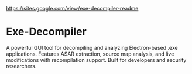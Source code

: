 https://sites.google.com/view/exe-decompiler-readme

# Exe-Decompiler
A powerful GUI tool for decompiling and analyzing Electron-based .exe applications. Features ASAR extraction, source map analysis, and live modifications with recompilation support. Built for developers and security researchers.
